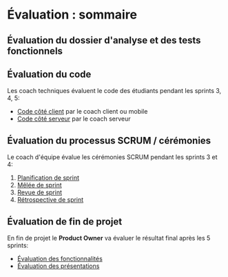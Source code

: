 # Évaluation : sommaire

## Évaluation du dossier d'analyse et des tests fonctionnels



## Évaluation du code

Les coach techniques évaluent le code des étudiants pendant les sprints 3, 4, 5:

- [Code côté client](09-evaluation-code-client.md) par le coach client ou mobile
- [Code côté serveur](09-evaluation-code-serveur.md) par le coach serveur

## Évaluation du processus SCRUM / cérémonies

Le coach d'équipe évalue les cérémonies SCRUM pendant les sprints 3 et 4:

1. [Planification de sprint](09-evaluation-planif.md)
2. [Mêlée de sprint](09-evaluation-melee.md)
3. [Revue de sprint](09-evaluation-revue.md)
4. [Rétrospective de sprint](09-evaluation-retro.md)

## Évaluation de fin de projet

En fin de projet le **Product Owner** va évaluer le résultat final après les 5 sprints:
- [Évaluation des fonctionnalités](09-evaluation-fonctionnalites.md)
- [Évaluation des présentations](09-evaluation-présentation.md)